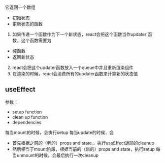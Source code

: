 它返回一个数组
- 初始状态
- 更新状态的函数

1. 如果传递一个函数作为下一个新状态，react会把这个函数当作updater 函数，这个函数需要为
- 纯函数
- 返回新状态
2. react会把这个updater函数放入一个queue中并且重新渲染组件
3. 在渲染的时候，react会消费所有的updater函数来计算新的状态值

## useEffect
参数：
- setup function
- clean up function
- dependencies

每当mount的时候，会执行setup
每当update的时候，会
- 首先根据之前的（老的）props and state.，执行useEffect返回的cleanup
- 然后相当于mount阶段，根据当前的（新的）props and state，执行setup
每当unmount的时候，会最后执行一次cleanup
